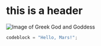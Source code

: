 # this is a header

![Image of Greek God and Goddess](https://voluptart.org/wp-content/uploads/2019/10/sculpture-1111260_1920-e1570582490940.jpg)

``` javascript
codeblock = "Hello, Mars!";
```
